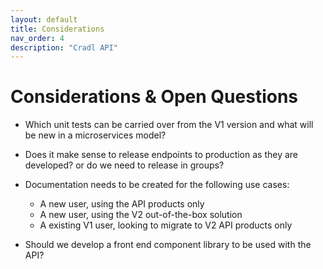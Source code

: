 ```yaml
---
layout: default
title: Considerations
nav_order: 4
description: "Cradl API"
---
```


# Considerations & Open Questions

* Which unit tests can be carried over from the V1 version and what will be new in a microservices model?

* Does it make sense to release endpoints to production as they are developed? or do we need to release in groups?

* Documentation needs to be created for the following use cases:
    * A new user, using the API products only
    * A new user, using the V2 out-of-the-box solution
    * A existing V1 user, looking to migrate to V2 API products only

* Should we develop a front end component library to be used with the API?

